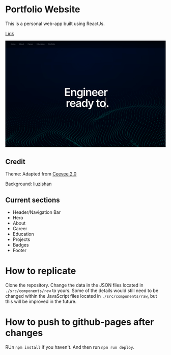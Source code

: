 # Portfolio Website

This is a personal web-app built using ReactJs.

[Link](https://www.wxo15.github.io)

![screenshot](https://github.com/wxo15/wxo15.github.io/blob/master/public/images/website.gif)

## Credit
Theme: Adapted from [Ceevee 2.0](https://www.styleshout.com/free-templates/ceevee/)

Background: [liuzishan](https://www.freepik.com/liuzishan)

## Current sections
- Header/Navigation Bar
- Hero
- About
- Career
- Education
- Projects
- Badges
- Footer

# How to replicate
Clone the repository. Change the data in the JSON files located in `./src/components/raw` to yours. Some of the details would still need to be changed within the JavaScript files located in `./src/components/raw`, but this will be improved in the future.

# How to push to github-pages after changes
RUn `npm install` if you haven't. And then run `npm run deploy`.

